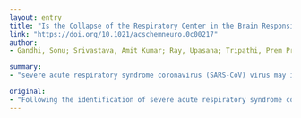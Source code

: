 ```yaml
---
layout: entry
title: "Is the Collapse of the Respiratory Center in the Brain Responsible for Respiratory Breakdown in COVID-19 Patients?"
link: "https://doi.org/10.1021/acschemneuro.0c00217"
author:
- Gandhi, Sonu; Srivastava, Amit Kumar; Ray, Upasana; Tripathi, Prem Prakash

summary:
- "severe acute respiratory syndrome coronavirus (SARS-CoV) virus may infect the central nervous system (CNS) through the olfactory bulb. The virus may target the thalamus and brainstem by trans-synaptic transfer. It is important to screen COVID-19 patients for neurological symptoms and possibility of the collapse of the respiratory center in the brain. This is because the lungs are one of the most critically affected organs."

original:
- "Following the identification of severe acute respiratory syndrome coronavirus (SARS-CoV) in 2002 and Middle East respiratory syndrome coronavirus (MERS-CoV) in 2012, we are now again facing a global highly pathogenic novel coronavirus (SARS-CoV-2) epidemic. Although the lungs are one of the most critically affected organs, several other organs, including the brain may also get infected. Here, we have highlighted that SARS-CoV-2 might infect the central nervous system (CNS) through the olfactory bulb. From the olfactory bulb, SARS-CoV-2 may target the deeper parts of the brain including the thalamus and brainstem by trans-synaptic transfer described for many other viral diseases. Following this, the virus might infect the respiratory center of brain, which could be accountable for the respiratory breakdown of COVID-19 patients. Therefore, it is important to screen the COVID-19 patients for neurological symptoms as well as possibility of the collapse of the respiratory center in the brainstem should be investigated in depth."
---
```


